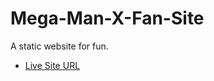 # Mega-Man-X-Fan-Site

A static website for fun.

- [Live Site URL](https://vnawar.github.io/Mega-Man-X-Fan-Site/)

